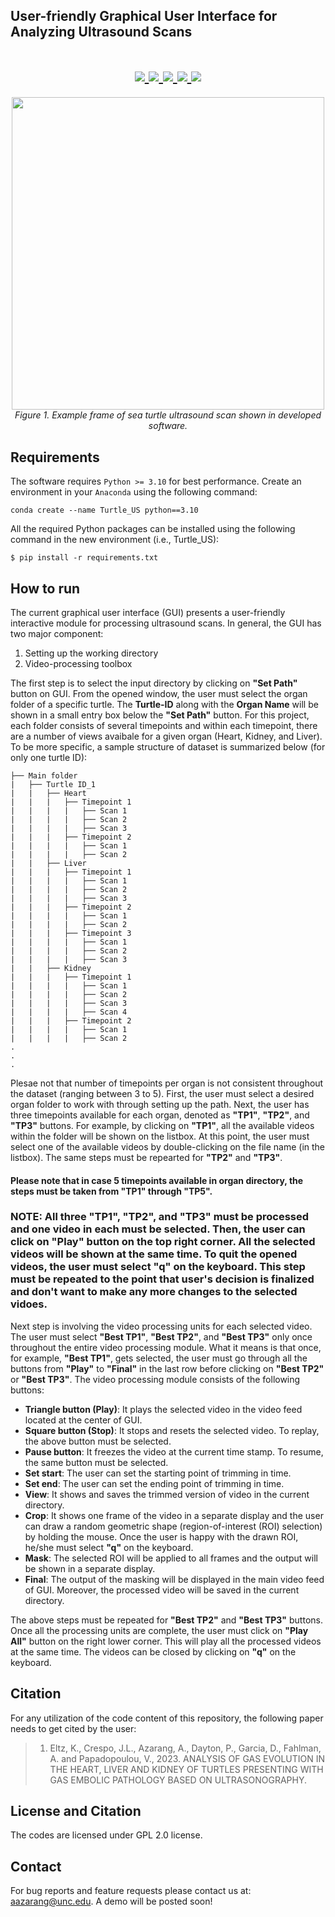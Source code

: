 ## User-friendly Graphical User Interface for Analyzing Ultrasound Scans
<h1 align="center">
  <a href="https://github.com/ankitwasankar/mftool-java">
    <img src="https://img.shields.io/badge/Language-Python 3.10-informational?style=flat&logo=Python&color=2bbc8a">
  </a>
  <a href="https://github.com/ankitwasankar/mftool-java">
    <img src="https://img.shields.io/badge/Tools-Numpy-informational?style=flat&logo=Numpy&color=FAC205">
  </a>
  <a href="https://github.com/ankitwasankar/mftool-java">
    <img src="https://img.shields.io/badge/Tools-OpenCV-informational?style=flat&logo=opencv&color=2bbc8a">
  </a>
  <a href="https://github.com/ankitwasankar/mftool-java">
    <img src="https://img.shields.io/badge/Tools-Tkinter-informational?style=flat&logo=python&color=DC143C">
  </a>

  <a href="https://github.com/ankitwasankar/mftool-java">
    <img src="https://img.shields.io/badge/Operating System-Windows 10-informational?style=flat&logo=Windows10&color=E6DAA6">
  </a>
</h1>

<p align="center">
  <img width="500" height="500" src="https://github.com/ArianAzg/User-friendly-Graphical-User-Interface-for-Ultrasound-Scan-Processing/assets/48659018/221b5bbd-1b43-46c9-b66a-d5477f145dbb">
    <br>
    <em> Figure 1. Example frame of sea turtle ultrasound scan shown in developed software.</em>
</p>

Requirements
------------

The software requires `Python >= 3.10` for best performance. Create an environment in your `Anaconda` using the following command: 

    conda create --name Turtle_US python==3.10

All the required Python packages can be installed using the following command in the new environment (i.e., Turtle_US):
    
    $ pip install -r requirements.txt


How to run
----------

The current graphical user interface (GUI) presents a user-friendly interactive module for processing ultrasound scans. In general, the GUI has two major component: 
  1. Setting up the working directory
  2. Video-processing toolbox

The first step is to select the input directory by clicking on **"Set Path"** button on GUI. From the opened window, the user must select the organ folder of a specific turtle. The **Turtle-ID** along with the **Organ Name** will be shown in a small entry box below the **"Set Path"** button. For this project, each folder consists of several timepoints and within each timepoint, there are a number of views avaibale for a given organ (Heart, Kidney, and Liver). To be more specific, a sample structure of dataset is summarized below (for only one turtle ID):
```
├── Main folder
|   ├── Turtle ID_1
|   |   ├── Heart
|   |   |   ├── Timepoint 1
|   |   |   |   ├── Scan 1
|   |   |   |   ├── Scan 2
|   |   |   |   ├── Scan 3
|   |   |   ├── Timepoint 2
|   |   |   |   ├── Scan 1
|   |   |   |   ├── Scan 2
|   |   ├── Liver
|   |   |   ├── Timepoint 1
|   |   |   |   ├── Scan 1
|   |   |   |   ├── Scan 2
|   |   |   |   ├── Scan 3
|   |   |   ├── Timepoint 2
|   |   |   |   ├── Scan 1
|   |   |   |   ├── Scan 2
|   |   |   ├── Timepoint 3
|   |   |   |   ├── Scan 1
|   |   |   |   ├── Scan 2
|   |   |   |   ├── Scan 3
|   |   ├── Kidney
|   |   |   ├── Timepoint 1
|   |   |   |   ├── Scan 1
|   |   |   |   ├── Scan 2
|   |   |   |   ├── Scan 3
|   |   |   |   ├── Scan 4
|   |   |   ├── Timepoint 2
|   |   |   |   ├── Scan 1
|   |   |   |   ├── Scan 2
.
.
.
```

Plesae not that number of timepoints per organ is not consistent throughout the dataset (ranging between 3 to 5). First, the user must select a desired organ folder to work with through setting up the path. Next, the user has three timepoints available for each organ, denoted as **"TP1"**, **"TP2"**, and **"TP3"** buttons. For example, by clicking on **"TP1"**, all the available videos within the folder will be shown on the listbox. At this point, the user must select one of the available videos by double-clicking on the file name (in the listbox). The same steps must be repearted for **"TP2"** and **"TP3"**. 

#### Please note that in case 5 timepoints available in organ directory, the steps must be taken from **"TP1"** through **"TP5"**.

### NOTE: All three "TP1", "TP2", and "TP3" must be processed and one video in each must be selected. Then, the user can click on "Play" button on the top right corner. All the selected videos will be shown at the same time. To quit the opened videos, the user must select "q" on the keyboard. This step must be repeated to the point that user's decision is finalized and don't want to make any more changes to the selected vidoes. 

Next step is involving the video processing units for each selected video. The user must select **"Best TP1"**, **"Best TP2"**, and **"Best TP3"** only once throughout the entire video processing module. What it means is that once, for example, **"Best TP1"**, gets selected, the user must go through all the buttons from **"Play"** to **"Final"** in the last row before clicking on **"Best TP2"** or **"Best TP3"**. The video processing module consists of the following buttons:

- **Triangle button (Play)**: It plays the selected video in the video feed located at the center of GUI. 
- **Square button (Stop)**: It stops and resets the selected video. To replay, the above button must be selected. 
- **Pause button**: It freezes the video at the current time stamp. To resume, the same button must be selected. 
- **Set start**: The user can set the starting point of trimming in time. 
- **Set end**: The user can set the ending point of trimming in time. 
- **View**: It shows and saves the trimmed version of video in the current directory. 
- **Crop**: It shows one frame of the video in a separate display and the user can draw a random geometric shape (region-of-interest (ROI) selection) by holding the mouse. Once the user is happy with the drawn ROI, he/she must select **"q"** on the keyboard. 
- **Mask**: The selected ROI will be applied to all frames and the output will be shown in a separate display.
- **Final**: The output of the masking will be displayed in the main video feed of GUI. Moreover, the processed video will be saved in the current directory. 

The above steps must be repeated for **"Best TP2"** and **"Best TP3"** buttons. Once all the processing units are complete, the user must click on **"Play All"** button on the right lower corner. This will play all the processed videos at the same time. The videos can be closed by clicking on **"q"** on the keyboard.

## Citation 

For any utilization of the code content of this repository, the following paper needs to get cited by the user:
> 1. Eltz, K., Crespo, J.L., Azarang, A., Dayton, P., Garcia, D., Fahlman, A. and Papadopoulou, V., 2023. ANALYSIS OF GAS EVOLUTION IN THE HEART, LIVER AND KIDNEY OF TURTLES PRESENTING WITH GAS EMBOLIC PATHOLOGY BASED ON ULTRASONOGRAPHY.

License and Citation
---------
The codes are licensed under GPL 2.0 license. 

## Contact 

For bug reports and feature requests please contact us at: aazarang@unc.edu. A demo will be posted soon!
